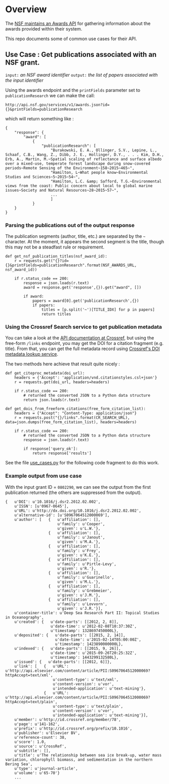 # Overview

The [NSF maintains an Awards API](http://www.research.gov/common/webapi/awardapisearch-v1.htm) for gathering information about the awards provided within their system.

This repo documents some of common use cases for their API.
 
## Use Case : Get publications associated with an NSF grant.

`input:` _an NSF award identifier_
`output:` _the list of papers associated with the input identifier_
 
 Using the awards endpoint and the `printFields` parameter set to `publicationResearch` we can make the call:
 
    http://api.nsf.gov/services/v1/awards.json?id={}&printFields=publicationResearch
    
 which will return something like :
 
    {
        "response": {
            "award": [
                {
                    "publicationResearch": [
                        "Burakowski, E. A., Ollinger, S.V., Lepine, L., Schaaf, C.B., Wang, Z., Dibb, J. E., Hollinger, D.Y., . . . Kim, D.H., Erb, A., Martin, M.~Spatial scaling of reflectance and surface albedo over a mixed-use, temperate forest landscape during snow-covered periods~Remote Sensing of the Environment~158~2015~465~",
                        "Hamilton, L~What people know~Environmental Studies and Sciences~5~2015~54~",
                        "Hamilton, L.C. &amp; Safford, T.G.~Environmental views from the coast: Public concern about local to global marine issues~Society and Natural Resources~28~2015~57~",
                        ...
                        ]
                }
        }
    }
    
### Parsing the publications out of the output response 
The publication segments (author, title, etc.) are separated by the `~` character.  At the moment, it appears the second segment is the title, though this may not be a steadfast rule or requirement.


    def get_nsf_publication_titles(nsf_award_id):
        r = requests.get("{}?id={}&printFields=publicationResearch".format(NSF_AWARDS_URL, nsf_award_id))

        if r.status_code == 200:
            response = json.loads(r.text)
            award = response.get('response',{}).get("award", [])

            if award:
                papers = award[0].get('publicationResearch',{})
                if papers:
                    titles = [p.split('~')[TITLE_IDX] for p in papers]
                    return titles


### Using the Crossref Search service to get publication metadata
You can take a look at the [API documentation at Crossref](http://search.crossref.org/help/api), but using the free-form `/links` endpoint, you may get the DOI for a citation fragment (e.g. title).  From that, you can get the full metadata record using [Crossref's DOI metadata lookup service](http://www.crosscite.org/cn/).

The two methods here achieve that result quite nicely :

    def get_citeproc_metadata(doi_url):
        headers = {'Accept': 'application/vnd.citationstyles.csl+json'}
        r = requests.get(doi_url, headers=headers)

        if r.status_code == 200:
            # returned the converted JSON to a Python data structure
            return json.loads(r.text)

    def get_dois_from_freeform_citations(free_form_citation_list):
        headers = {"Accept": "Content-Type: application/json"}
        r = requests.post("{}/links".format(CR_SEARCH_URL), data=json.dumps(free_form_citation_list), headers=headers)

        if r.status_code == 200:
            # returned the converted JSON to a Python data structure
            response = json.loads(r.text)

            if response['query_ok']:
                return response['results']

See the file [use_cases.py](https://github.com/kmaull-ucar/nsf-awards-api/blob/master/use_cases.py) for the following code fragment to do this work.

### Example output from use case
With the input grant ID = `0802290`, we can see the output from the first publication returned (the others are suppressed from the output).


    {   u'DOI': u'10.1016/j.dsr2.2012.02.002',
        u'ISSN': [u'0967-0645'],
        u'URL': u'http://dx.doi.org/10.1016/j.dsr2.2012.02.002',
        u'alternative-id': [u'S0967064512000069'],
        u'author': [   {   u'affiliation': [],
                           u'family': u'Cooper',
                           u'given': u'L.W.'},
                       {   u'affiliation': [],
                           u'family': u'Janout',
                           u'given': u'M.A.'},
                       {   u'affiliation': [],
                           u'family': u'Frey',
                           u'given': u'K.E.'},
                       {   u'affiliation': [],
                           u'family': u'Pirtle-Levy',
                           u'given': u'R.'},
                       {   u'affiliation': [],
                           u'family': u'Guarinello',
                           u'given': u'M.L.'},
                       {   u'affiliation': [],
                           u'family': u'Grebmeier',
                           u'given': u'J.M.'},
                       {   u'affiliation': [],
                           u'family': u'Lovvorn',
                           u'given': u'J.R.'}],
        u'container-title': u'Deep Sea Research Part II: Topical Studies in Oceanography',
        u'created': {   u'date-parts': [[2012, 2, 8]],
                        u'date-time': u'2012-02-08T10:37:30Z',
                        u'timestamp': 1328697450000L},
        u'deposited': {   u'date-parts': [[2015, 2, 14]],
                          u'date-time': u'2015-02-14T05:00:00Z',
                          u'timestamp': 1423890000000L},
        u'indexed': {   u'date-parts': [[2015, 9, 26]],
                        u'date-time': u'2015-09-26T20:25:32Z',
                        u'timestamp': 1443299132580L},
        u'issued': {   u'date-parts': [[2012, 6]]},
        u'link': [   {   u'URL': u'http://api.elsevier.com/content/article/PII:S0967064512000069?httpAccept=text/xml',
                         u'content-type': u'text/xml',
                         u'content-version': u'vor',
                         u'intended-application': u'text-mining'},
                     {   u'URL': u'http://api.elsevier.com/content/article/PII:S0967064512000069?httpAccept=text/plain',
                         u'content-type': u'text/plain',
                         u'content-version': u'vor',
                         u'intended-application': u'text-mining'}],
        u'member': u'http://id.crossref.org/member/78',
        u'page': u'141-162',
        u'prefix': u'http://id.crossref.org/prefix/10.1016',
        u'publisher': u'Elsevier BV',
        u'reference-count': 38,
        u'score': 1.0,
        u'source': u'CrossRef',
        u'subtitle': [],
        u'title': u'The relationship between sea ice break-up, water mass variation, chlorophyll biomass, and sedimentation in the northern Bering Sea',
        u'type': u'journal-article',
        u'volume': u'65-70'}
        ...